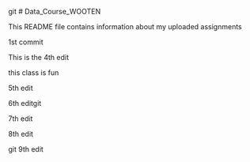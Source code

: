 git # Data_Course_WOOTEN

This README file contains information about my uploaded assignments

1st commit

This is the 4th edit

this class is fun

5th edit

6th editgit

7th edit

8th edit

git 9th edit

